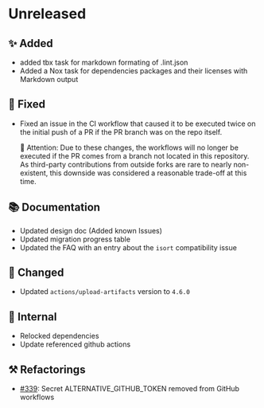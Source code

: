 # Unreleased

## ✨ Added

* added tbx task for markdown formating of .lint.json
* Added a Nox task for dependencies packages and their licenses with Markdown output

## 🐞 Fixed
* Fixed an issue in the CI workflow that caused it to be executed twice on the initial push of a PR if the PR branch was on the repo itself.

    🚨 Attention: Due to these changes, the workflows will no longer be executed if the PR comes from a branch not located in this repository.
                  As third-party contributions from outside forks are rare to nearly non-existent, this downside was considered a reasonable trade-off at this time.

## 📚 Documentation
* Updated design doc (Added known Issues)
* Updated migration progress table
* Updated the FAQ with an entry about the ``isort`` compatibility issue

## 🔧 Changed
* Updated `actions/upload-artifacts` version to `4.6.0`

## 🔩 Internal
* Relocked dependencies
* Update referenced github actions

## ⚒️ Refactorings
* [#339](https://github.com/exasol/python-toolbox/issues/339): Secret ALTERNATIVE_GITHUB_TOKEN removed from GitHub workflows